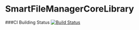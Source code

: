 # SmartFileManagerCoreLibrary
###CI Building Status
[![Build Status](https://travis-ci.org/SmartFileManager/SmartFileManagerCoreLibrary.svg?branch=master)](https://travis-ci.org/SmartFileManager/SmartFileManagerCoreLibrary)